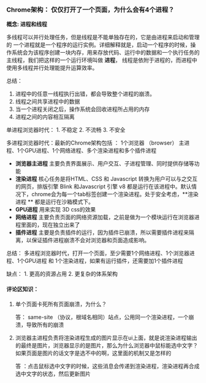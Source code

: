 ### Chrome架构： 仅仅打开了一个页面，为什么会有4个进程？

**概念: 进程和线程**

多线程可以并行处理任务，但是线程是不能单独存在的，它是由进程来启动和管理的
一个进程就是一个程序的运行实例。详细解释就是，启动一个程序的时候，操作系统会为该程序创建一块内存，用来存放代码、运行中的数据和一个执行任务的主线程，我们把这样的一个运行环境叫做 **进程**， 线程是依附于进程的，而进程中使用多线程并行处理能提升运算效率。

总结：

1. 进程中的任意一线程执行出错，都会导致整个进程的崩溃。
2. 线程之间共享进程中的数据
3. 当一个进程关闭之后，操作系统会回收进程所占用的内存
4. 进程之间的内容相互隔离

单进程浏览器时代： 1. 不稳定   2. 不流畅  3. 不安全

多进程浏览器时代：最新的Chrome架构包括 ： 1个浏览器 （browser） 主进程、1个GPU进程、1个网络进程、多个渲染进程和多个插件进程

- **浏览器主进程**   主要负责界面展示、用户交互、子进程管理、同时提供存储等功能
- **渲染进程**    核心任务是将HTML、CSS 和 Javascript 转换为用户可以与之交互的网页，排版引擎 Blink 和Javascript 引擎 v8 都是运行在该进程中。默认情况下，chrome会为每一个tab标签创建一个渲染进程。处于安全考虑，**渲染进程 ** 都是运行在沙箱模式下。
- **GPU进程**  用来实现 3D css的效果
- **网络进程**  主要负责页面的网络资源加载，之前是做为一个模块运行在浏览器进程里面的，现在独立出来了
- **插件进程**  主要是负责插件的运行，因为插件已崩溃，所以需要插件进程来隔离，以保证插件进程崩溃不会对浏览器和页面造成影响。

总结： 多进程浏览器时代，打开一个页面，至少需要1个网络进程、1个浏览器进程、1个GPU进程 和 1个渲染进程，如果有运行插件，还需要加1个插件进程

缺点： 1. 更高的资源占用  2. 更复杂的体系架构

#### 评论区知识：

1. 单个页面卡死所有页面崩溃，为什么？

   答：  same-site （协议，根域名相同）站点，公用同一个渲染进程，一个崩溃，导致所有的崩溃

2. 浏览器主进程负责将渲染进程生成的图片显示在ui上面，就是说渲染进程输出的最终是图片，浏览器显示的是图片，那么为什么浏览器中鼠标能选中文字？如果页面是图片的话文字是选不中的啊，这里面的机制又是怎样的

   答 ：点击鼠标选中文字的时候，这些消息会传递到渲染进程，渲染进程再合成选中文字的状态，然后更新图片



